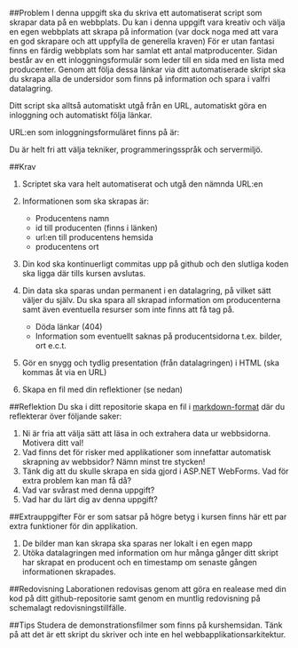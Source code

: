 ##Problem
I denna uppgift ska du skriva ett automatiserat script som skrapar data på en webbplats.
Du kan i denna uppgift vara kreativ och välja en egen webbplats att skrapa på information (var dock noga med att vara en god skrapare och att uppfylla de generella kraven)
För er utan fantasi finns en färdig webbplats som har samlat ett antal matproducenter. 
Sidan består av en ett inloggningsformulär som leder till en sida med en lista med producenter. Genom att följa dessa länkar via ditt automatiserade skript ska du skrapa alla de undersidor som finns på information och spara i valfri datalagring.

Ditt script ska alltså automatiskt utgå från en URL, automatiskt göra en inloggning och automatiskt följa länkar.

URL:en som inloggningsformuläret finns på är:


Du är helt fri att välja tekniker, programmeringsspråk och servermiljö.

##Krav
1. Scriptet ska vara helt automatiserat och utgå den nämnda URL:en
2. Informationen som ska skrapas är: 
	* Producentens namn
	* id till producenten (finns i länken)
	* url:en till producentens hemsida
	* producentens ort
	
3. Din kod ska kontinuerligt commitas upp på github och den slutliga koden ska ligga där tills kursen avslutas.
4. Din data ska sparas undan permanent i en datalagring, på vilket sätt väljer du själv. Du ska spara all skrapad information om producenterna samt även eventuella resurser som inte finns att få tag på. 
	* Döda länkar (404) 
	* Information som eventuellt saknas på producentsidorna t.ex. bilder, ort e.c.t.
5. Gör en snygg och tydlig presentation (från datalagringen) i HTML (ska kommas åt via en URL)
6. Skapa en fil med din reflektioner (se nedan)

##Reflektion
Du ska i ditt repositorie skapa en fil i [markdown-format](https://github.com/adam-p/markdown-here/wiki/Markdown-Cheatsheet) där du reflekterar över följande saker:

1. Ni är fria att välja sätt att läsa in och extrahera data ur webbsidorna. Motivera ditt val!
2. Vad finns det för risker med applikationer som innefattar automatisk skrapning av webbsidor? Nämn minst tre stycken!
3. Tänk dig att du skulle skrapa en sida gjord i ASP.NET WebForms. Vad för extra problem kan man få då?
4. Vad var svårast med denna uppgift?
5. Vad har du lärt dig av denna uppgift? 


##Extrauppgifter
För er som satsar på högre betyg i kursen finns här ett par extra funktioner för din applikation.

1. De bilder man kan skrapa ska sparas ner lokalt i en egen mapp
2. Utöka datalagringen med information om hur många gånger ditt skript har skrapat en producent och en timestamp om senaste gången informationen skrapades.


##Redovisning
Laborationen redovisas genom att göra en realease med din kod på ditt github-repositorie samt genom en muntlig redovisning på schemalagt redovisningstillfälle.


##Tips
Studera de demonstrationsfilmer som finns på kurshemsidan.
Tänk på att det är ett skript du skriver och inte en hel webbapplikationsarkitektur.




 
